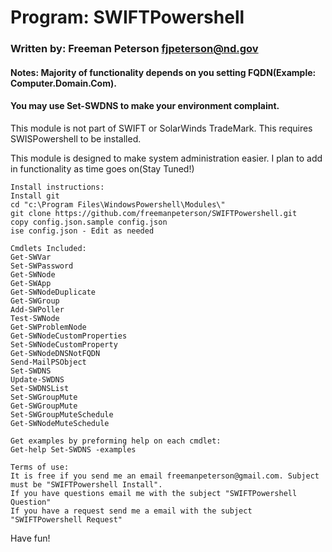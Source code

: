 
# Program:            SWIFTPowershell
### Written by:         Freeman Peterson fjpeterson@nd.gov
#### Notes:              Majority of functionality depends on you setting FQDN(Example: Computer.Domain.Com). 
####                      You may use Set-SWDNS to make your environment complaint. 

This module is not part of SWIFT or SolarWinds TradeMark.
This requires SWISPowershell to be installed.

This module is designed to make system administration easier. I plan to add in functionality as time goes on(Stay Tuned!)


```
Install instructions:
Install git
cd "c:\Program Files\WindowsPowershell\Modules\"
git clone https://github.com/freemanpeterson/SWIFTPowershell.git
copy config.json.sample config.json
ise config.json - Edit as needed
````
```
Cmdlets Included:
Get-SWVar
Set-SWPassword
Get-SWNode
Get-SWApp
Get-SWNodeDuplicate
Get-SWGroup
Add-SWPoller
Test-SWNode
Get-SWProblemNode
Get-SWNodeCustomProperties
Set-SWNodeCustomProperty
Get-SWNodeDNSNotFQDN
Send-MailPSObject
Set-SWDNS
Update-SWDNS
Set-SWDNSList
Set-SWGroupMute
Get-SWGroupMute
Set-SWGroupMuteSchedule
Get-SWNodeMuteSchedule
```
```
Get examples by preforming help on each cmdlet:
Get-help Set-SWDNS -examples
```

```
Terms of use: 
It is free if you send me an email freemanpeterson@gmail.com. Subject must be "SWIFTPowershell Install".
If you have questions email me with the subject "SWIFTPowershell Question"
If you have a request send me a email with the subject "SWIFTPowershell Request"
````
Have fun!
